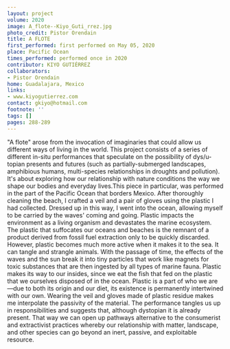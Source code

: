 ```yaml
---
layout: project
volume: 2020
image: A_flote--Kiyo_Guti_rrez.jpg
photo_credit: Pistor Orendain
title: A FLOTE
first_performed: first performed on May 05, 2020
place: Pacific Ocean
times_performed: performed once in 2020
contributor: KIYO GUTIÉRREZ
collaborators:
- Pistor Orendain
home: Guadalajara, Mexico
links:
- www.kiyogutierrez.com
contact: gkiyo@hotmail.com
footnote: ''
tags: []
pages: 288-289
---
```




"A flote" arose from the invocation of imaginaries that could allow us different ways of living in the world. This project consists of a series of different in-situ performances that speculate on the possibility of dys/u-topian presents and futures (such as partially-submerged landscapes, amphibious humans, multi-species relationships in droughts and pollution). It's about exploring how our relationship with nature conditions the way we shape our bodies and everyday lives.This piece in particular, was performed in the part of the Pacific Ocean that borders Mexico. After thoroughly cleaning the beach, I crafted a veil and a pair of gloves using the plastic I had collected. Dressed up in this way, I went into the ocean, allowing myself to be carried by the waves' coming and going. 
Plastic impacts the environment as a living organism and devastates the marine ecosystem. The plastic that suffocates our oceans and beaches is the remnant of a product derived from fossil fuel extraction only to be quickly discarded. However, plastic becomes much more active when it makes it to the sea. It can tangle and strangle animals. With the passage of time, the effects of the waves and the sun break it into tiny particles that work like magnets for toxic substances that are then ingested by all types of marine fauna. Plastic makes its way to our insides, since we eat the fish that fed on the plastic that we ourselves disposed of in the ocean.
Plastic is a part of who we are—due to both its origin and our diet, its existence is permanently intertwined with our own. Wearing the veil and gloves made of plastic residue makes me interpolate the passivity of the material. The performance tangles us up in responsibilities and suggests that, although dystopian it is already present. That way we can open up pathways alternative to the consumerist and extractivist practices whereby our relationship with matter, landscape, and other species can go beyond an inert, passive, and exploitable resource.
